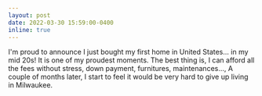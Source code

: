 ```yaml
---
layout: post
date: 2022-03-30 15:59:00-0400
inline: true
---
```


I'm proud to announce I just bought my first home in United States... in my mid 20s! It is one of my proudest moments. The best thing is, I can afford all the fees without stress, down payment, furnitures, maintenances..., A couple of months later, I start to feel it would be very hard to give up living in Milwaukee. 